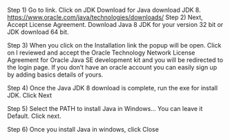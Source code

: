 
Step 1) Go to link. Click on JDK Download for Java download JDK 8.
https://www.oracle.com/java/technologies/downloads/
Step 2) Next, Accept License Agreement. Download Java 8 JDK for your version 32 bit or JDK download 64 bit.

Step 3) When you click on the Installation link the popup will be open. Click on I reviewed and accept the Oracle Technology Network License Agreement for Oracle Java SE development kit and you will be redirected to the login page. If you don’t have an oracle account you can easily sign up by adding basics details of yours.

Step 4) Once the Java JDK 8 download is complete, run the exe for install JDK. Click Next

Step 5) Select the PATH to install Java in Windows… You can leave it Default. Click next.

Step 6) Once you install Java in windows, click Close
